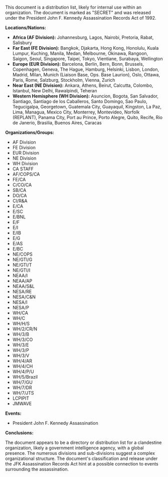 This document is a distribution list, likely for internal use within an organization. The document is marked as "SECRET" and was released under the President John F. Kennedy Assassination Records Act of 1992.

**Locations/Nations:**

*   **Africa (AF Division):** Johannesburg, Lagos, Nairobi, Pretoria, Rabat, Salisbury
*   **Far East (FE Division):** Bangkok, Djakarta, Hong Kong, Honolulu, Kuala Lumpur, Kuching, Manila, Medan, Melbourne, Okinawa, Rangoon, Saigon, Seoul, Singapore, Taipei, Tokyo, Vientiane, Surabaya, Wellington
*   **Europe (EUR Division):** Barcelona, Berlin, Bern, Bonn, Brussels, Copenhagen, Geneva, The Hague, Hamburg, Helsinki, Lisbon, London, Madrid, Milan, Munich (Liaison Base, Ops. Base Laurion), Oslo, Ottawa, Paris, Rome, Salzburg, Stockholm, Vienna, Zurich
*   **Near East (NE Division):** Ankara, Athens, Beirut, Calcutta, Colombo, Istanbul, New Delhi, Rawalpindi, Teheran
*   **Western Hemisphere (WH Division):** Asuncion, Bogota, San Salvador, Santiago, Santiago de los Caballeros, Santo Domingo, Sao Paulo, Tegucigalpa, Georgetown, Guatemala City, Guayaquil, Kingston, La Paz, Lima, Managua, Mexico City, Monterrey, Montevideo, Norfolk (REPLANT), Panama City, Port au Prince, Porto Alegre, Quito, Recife, Rio de Janerio, Brasilia, Buenos Aires, Caracas

**Organizations/Groups:**

*   AF Division
*   FE Division
*   EUR Division
*   NE Division
*   WH Division
*   CA STAFF
*   AF/COPS/CA
*   FE/CA
*   C/CO/CA
*   SB/CA
*   DO/CA
*   CI/R&A
*   E/CA
*   E/SC
*   E/BNL
*   E/F
*   E/I
*   E/IB
*   E/G
*   E/AS
*   E/BC
*   NE/COPS
*   NE/GTI/G
*   NE/GTI/T
*   NE/GTI/I
*   NEAA/I
*   NEAA/AP
*   NEAA/S&L
*   NESA/RE
*   NESA/C&N
*   NESA/I
*   NESA/P
*   WH/CA
*   WH/C
*   WH/H/S
*   WH/2/CR/N
*   WH/3/B
*   WH/3/CO
*   WH/3/E
*   WH/3/P
*   WH/3/V
*   WH/4/AR
*   WH/4/CH
*   WH/4/P/U
*   WH/5/Brazil
*   WH/7/GU
*   WH/7/DR
*   WH/7/JTS
*   LCPIPIT
*   JMWAVE

**Events:**

*   President John F. Kennedy Assassination

**Conclusions:**

The document appears to be a directory or distribution list for a clandestine organization, likely a government intelligence agency, with a global presence. The numerous divisions and sub-divisions suggest a complex organizational structure. The document's classification and release under the JFK Assassination Records Act hint at a possible connection to events surrounding the assassination.
